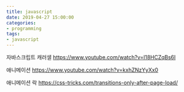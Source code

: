 ```yaml
---
title: javascript
date: 2019-04-27 15:00:00
categories:
- programming
tags:
- javascript
---
```


자바스크립트 캐러샐
https://www.youtube.com/watch?v=l18HCZqBs6I

애니메이션
https://www.youtube.com/watch?v=kxhZNzYyXx0

애니메이션 락
https://css-tricks.com/transitions-only-after-page-load/